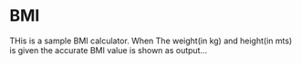 # BMI
THis is a sample BMI calculator.
When The weight(in kg) and height(in mts) is given the accurate BMI value is shown as output...
